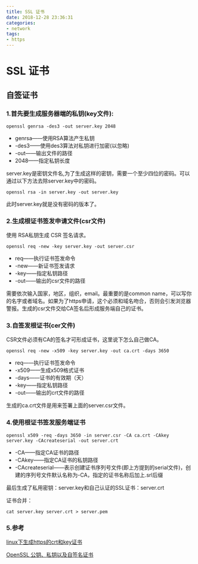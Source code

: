```yaml
---
title: SSL 证书
date: 2018-12-28 23:36:31
categories:
- network
tags:
- https
---
```


# SSL 证书

## 自签证书

### 1.首先要生成服务器端的私钥(key文件):

```shell
openssl genrsa -des3 -out server.key 2048 
```
<!--more-->
* genrsa——使用RSA算法产生私钥 
* -des3——使用des3算法对私钥进行加密(以忽略) 
* -out——输出文件的路径 
* 2048——指定私钥长度 

server.key是密钥文件名,为了生成这样的密钥，需要一个至少四位的密码。可以通过以下方法去除server.key中的密码。
```shell
openssl rsa -in server.key -out server.key 
```
此时server.key就是没有密码的版本了。 


### 2.生成根证书签发申请文件(csr文件)

使用 RSA私钥生成 CSR 签名请求。

```shell
openssl req -new -key server.key -out server.csr 
```

* req——执行证书签发命令 
* -new——新证书签发请求 
* -key——指定私钥路径 
* -out——输出的csr文件的路径 

需要依次输入国家，地区，组织，email。最重要的是common name，可以写你的名字或者域名。如果为了https申请，这个必须和域名吻合，否则会引发浏览器警报。生成的csr文件交给CA签名后形成服务端自己的证书。 



### 3.自签发根证书(cer文件)

CSR文件必须有CA的签名才可形成证书，这里说下怎么自己做CA。

```shell
openssl req -new -x509 -key server.key -out ca.crt -days 3650 
```
* req——执行证书签发命令
* -x509——生成x509格式证书 
* -days——证书的有效期（天） 
* -key——指定私钥路径 
* -out——输出的crt文件的路径 

生成的ca.crt文件是用来签署上面的server.csr文件。

### 4.使用根证书签发服务端证书

```shell
openssl x509 -req -days 3650 -in server.csr -CA ca.crt -CAkey server.key -CAcreateserial -out server.crt
```

* -CA——指定CA证书的路径 
* -CAkey——指定CA证书的私钥路径 
* -CAcreateserial——表示创建证书序列号文件(即上方提到的serial文件)，创建的序列号文件默认名称为-CA，指定的证书名称后加上.srl后缀

最后生成了私用密钥：server.key和自己认证的SSL证书：server.crt

证书合并：

```shell
cat server.key server.crt > server.pem
```

### 5.参考

[linux下生成https的crt和key证书](https://blog.csdn.net/xuplus/article/details/51613883)

[OpenSSL 公钥、私钥以及自签名证书](https://www.zybuluo.com/muyanfeixiang/note/392079)